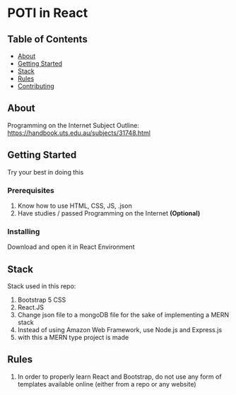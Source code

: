 # POTI in React

## Table of Contents

- [About](#about)
- [Getting Started](#getting_started)
- [Stack](#stack)
- [Rules](#rules)
- [Contributing](../CONTRIBUTING.md)

## About <a name = "about"></a>

Programming on the Internet Subject Outline: https://handbook.uts.edu.au/subjects/31748.html

## Getting Started <a name = "getting_started"></a>

Try your best in doing this

### Prerequisites

1. Know how to use HTML, CSS, JS, .json
2. Have studies / passed Programming on the Internet **(Optional)**

### Installing

Download and open it in React Environment

## Stack <a name = "stack"></a>

Stack used in this repo:
1. Bootstrap 5 CSS
2. React.JS
3. Change json file to a mongoDB file for the sake of implementing a MERN stack
4. Instead of using Amazon Web Framework, use Node.js and Express.js 
5. with this a MERN type project is made

## Rules <a name = "rules"></a>
1. In order to properly learn React and Bootstrap, do not use any form of templates available online (either from a repo or any website)
